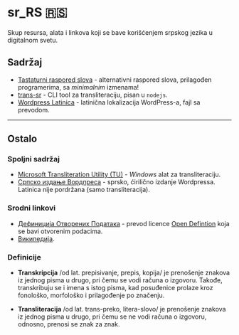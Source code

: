 # sr_RS 🇷🇸

Skup resursa, alata i linkova koji se bave korišćenjem srpskog jezika u digitalnom svetu.

## Sadržaj

+ [Tastaturni raspored slova](keyboard/rs_alt_layout.md) - alternativni raspored slova, prilagođen programerima, sa _minimalnim_ izmenama!
+ [trans-sr](trans-sr/README.md) - CLI tool za transliteraciju, pisan u `nodejs`.
+ [Wordpress Latinica](wordpress/wordpress.md) - latinična lokalizacija WordPress-a, fajl sa prevodom.

---

## Ostalo

### Spoljni sadržaj

+ [Microsoft Transliteration Utility (TU)](https://www.microsoft.com/en-us/download/details.aspx?id=17933) - _Windows_ alat za transliteraciju.
+ [Српско издање Вордпреса](https://sr.wordpress.org) - sprsko, ćirilično izdanje Wordpressa. Latinica nije pordržana (samo transliteracija).


### Srodni linkovi

+ [Дефиниција Отворених Података](https://github.com/HeapSpace/opendefinition/blob/gh-pages/od/2.1/sr/index.markdown) - prevod licence [Open Defintion](http://opendefinition.org) koja se bavi otvorenim podacima.
+ [Википедијa](https://sr.wikipedia.org/wiki/Главна_страна).


### Definicije

+ **Transkripcija** /od lat. prepisivanje, prepis, kopija/ je prenošenje znakova iz jednog pisma u drugo, pri čemu se vodi računa o izgovoru. Takođe, transkribuju se i imena s istog pisma, kad posuđenice prolaze kroz fonološko, morfološko i prilagođenje po značenju.

+ **Transliteracija** /od lat. trans-preko, litera-slovo/ je prenošenje znakova iz jednog pisma u drugo, pri čemu se ne vodi računa o izgovoru, odnosno, prenosi se znak za znak.
